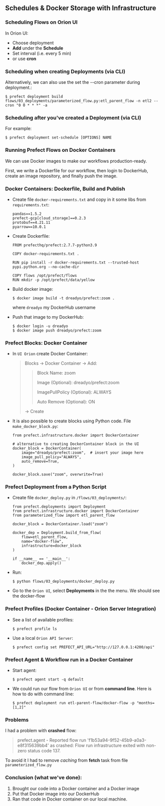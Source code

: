 ## Schedules & Docker Storage with Infrastructure

### Scheduling Flows on Orion UI
In Orion UI:
- Choose deployment
- **Add** under the **Schedule**
- Set interval (i.e. every 5 min)
- or use **cron**

### Scheduling when creating Deployments (via CLI)
Alternatively, we can also use the set the --cron parameter during deployment.:
```
$ prefect deployment build flows/03_deployments/parameterized_flow.py:etl_parent_flow -n etl2 --cron "0 0 * * *" -a
```

### Scheduling after you've created a Deployment (via CLI)
For example:
```
$ prefect deployment set-schedule [OPTIONS] NAME
```

### Running Prefect Flows on Docker Containers
We can use Docker images to make our workflows production-ready.

First, we write a Dockerfile for our workflow, then login to DockerHub, create an image repository, and finally push the image.

### Docker Containers: Dockerfile, Build and Publish

- Create file `docker-requirements.txt` and copy in it some libs from `requirements.txt`:
    ```
    pandas==1.5.2
    prefect-gcp[cloud_storage]==0.2.3
    protobuf==4.21.11
    pyarrow==10.0.1
    ```
- Create Dockerfile:
  ```
  FROM prefecthq/prefect:2.7.7-python3.9
  
  COPY docker-requirements.txt .
  
  RUN pip install -r docker-requirements.txt --trusted-host pypi.python.org --no-cache-dir
  
  COPY flows /opt/prefect/flows
  RUN mkdir -p /opt/prefect/data/yellow
  ```
- Build docker image:
  ```
  $ docker image build -t dreadyo/prefect:zoom .
  ```
  where `dreadyo` my DockerHub username 

- Push that image to my DockerHub:
  ```
  $ docker login -u dreadyo
  $ docker image push dreadyo/prefect:zoom
  ```

### Prefect Blocks: Docker Container
- In `UI Orion` create Docker Container:
  > Blocks -> Docker Container -> Add:
  > > Block Name: zoom
  > > 
  > > Image (Optional): dreadyo/prefect:zoom
  > >
  > > ImagePullPolicy (Optional): ALWAYS
  > >
  > > Auto Remove (Optional): ON
  > 
  > -> Create
- It is also possible to create blocks using Python code.
File `make_docker_block.py`:
  ```
  from prefect.infrastructure.docker import DockerContainer
  
  # alternative to creating DockerContainer block in the UI
  docker_block = DockerContainer(
      image="dreadyo/prefect:zoom",  # insert your image here
      image_pull_policy="ALWAYS",
      auto_remove=True,
  )
  
  docker_block.save("zoom", overwrite=True)
  ```

### Prefect Deployment from a Python Script
- Create file `docker_deploy.py` in `/flows/03_deployments/`:
  ```
  from prefect.deployments import Deployment
  from prefect.infrastructure.docker import DockerContainer
  from parameterized_flow import etl_parent_flow
  
  docker_block = DockerContainer.load("zoom")
  
  docker_dep = Deployment.build_from_flow(
      flow=etl_parent_flow,
      name="docker-flow",
      infrastructure=docker_block
  )
  
  if __name__ == '__main__':
      docker_dep.apply()
  ```
- Run:
  ```
  $ python flows/03_deployments/docker_deploy.py
  ```
- Go to the `Orion UI`, select **Deployments** in the the menu. We should see the docker-flow

### Prefect Profiles (Docker Container - Orion Server Integration)
- See a list of available profiles:
  ```
  $ prefect profile ls
  ```
- Use a local `Orion API Server`:
  ```
  $ prefect config set PREFECT_API_URL="http://127.0.0.1:4200/api"
  ```
  
### Prefect Agent & Workflow run in a Docker Container
- Start agent:
  ```
  $ prefect agent start -q default
  ```
- We could run our flow from `Orion UI` or from **command line**. Here is how to do with command line:
  ```
  $ prefect deployment run etl-parent-flow/docker-flow -p "months=[1,2]"
  ```
### Problems
I had a problem with **crashed** flow:
> prefect.agent - Reported flow run 'f1b53a94-9f52-45b9-a0a3-e8f315639bb4' as crashed: Flow run infrastructure exited with non-zero status code 137.

To avoid it I had to remove *caching* from **fetch** task from file `parameterized_flow.py`


### Conclusion (what we've done):
1) Brought our code into a Docker container and a Docker image
2) Put that Docker image into our DockerHub
3) Ran that code in Docker container on our local machine.
